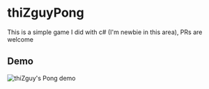 # thiZguyPong
This is a simple game I did with c# (I'm newbie in this area), PRs are welcome

## Demo
![thiZguy's Pong demo](https://media.giphy.com/media/wIvQN1PvNhRBfDdD2S/giphy.gif)
